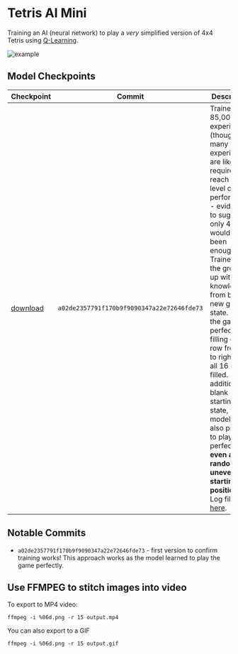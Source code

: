 # Tetris AI Mini
Training an AI (neural network) to play a *very* simplified version of 4x4 Tetris using [Q-Learning](https://en.wikipedia.org/wiki/Q-learning#:~:text=Q%2Dlearning%20is%20a%20model,being%20in%20a%20particular%20state.).

![example](https://i.imgur.com/1sBHFrA.gif)

## Model Checkpoints
|Checkpoint|Commit|Description|
|-|-|-|
|[download](https://github.com/TimHanewich/tetris-ai-mini/releases/download/1/checkpoint16.keras)|`a02de2357791f170b9f9090347a22e72646fde73`|Trained on 85,000 experiences (though this many experiences are likely not required to reach this level of performance - evidence to suggest only 4,500 would have been enough). Trained from the ground up with no knowledge from blank new game state. Plays the game perfectly, filling each row from left to right until all 16 are filled. In addition to a blank starting state, this model has also proven to play perfectly **even at random, uneven starting positions**. Log file [here](https://github.com/TimHanewich/tetris-ai-mini/releases/download/1/log.txt).|

## Notable Commits
- `a02de2357791f170b9f9090347a22e72646fde73` - first version to confirm training works! This approach works as the model learned to play the game perfectly.

## Use FFMPEG to stitch images into video
To export to MP4 video:
```
ffmpeg -i %06d.png -r 15 output.mp4
```

You can also export to a GIF
```
ffmpeg -i %06d.png -r 15 output.gif
```